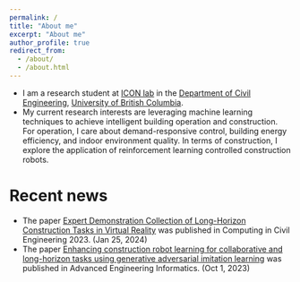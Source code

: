 ```yaml
---
permalink: /
title: "About me"
excerpt: "About me"
author_profile: true
redirect_from: 
  - /about/
  - /about.html
---
```


* I am a research student at [ICON lab](https://intelconstructlab.github.io/index.html) in the [Department of Civil Engineering](https://civil.ubc.ca/), [University of British Columbia](https://www.ubc.ca/).
* My current research interests are leveraging machine learning techniques to achieve intelligent building operation and construction. For operation, I care about demand-responsive control, building energy efficiency, and indoor environment quality. In terms of construction, I explore the application of reinforcement learning controlled construction robots.

Recent news
======
* The paper [Expert Demonstration Collection of Long-Horizon Construction Tasks in Virtual Reality](https://ascelibrary.org/doi/abs/10.1061/9780784485231.029) was published in Computing in Civil Engineering 2023. (Jan 25, 2024)
* The paper [Enhancing construction robot learning for collaborative and long-horizon tasks using generative adversarial imitation learning](https://doi.org/10.1016/j.aei.2023.102140) was published in Advanced Engineering Informatics. (Oct 1, 2023)
